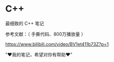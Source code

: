 # C++

最细致的 C++ 笔记

参考文献：（ 手撕代码、800万播放量 ）

https://www.bilibili.com/video/BV1et411b73Z?p=1



"♥我的笔记，希望对你有帮助♥"
